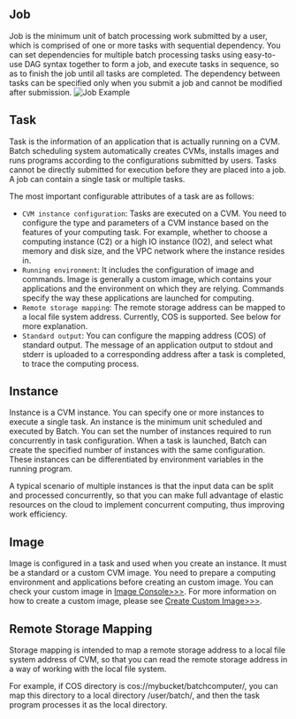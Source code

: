 
## Job
Job is the minimum unit of batch processing work submitted by a user, which is comprised of one or more tasks with sequential dependency. You can set dependencies for multiple batch processing tasks using easy-to-use DAG syntax together to form a job, and execute tasks in sequence, so as to finish the job until all tasks are completed. The dependency between tasks can be specified only when you submit a job and cannot be modified after submission.
![Job Example](https://mc.qcloudimg.com/static/img/cd1eff1cdfb7104c11a1b64473c325fa/image.png)
## Task
Task is the information of an application that is actually running on a CVM. Batch scheduling system automatically creates CVMs, installs images and runs programs according to the configurations submitted by users. Tasks cannot be directly submitted for execution before they are placed into a job. A job can contain a single task or multiple tasks.

The most important configurable attributes of a task are as follows:
* ``CVM instance configuration``: Tasks are executed on a CVM. You need to configure the type and parameters of a CVM instance based on the features of your computing task. For example, whether to choose a computing instance (C2) or a high IO instance (IO2), and select what memory and disk size, and the VPC network where the instance resides in.
* ``Running environment``: It includes the configuration of image and commands. Image is generally a custom image, which contains your applications and the environment on which they are relying. Commands specify the way these applications are launched for computing.
* ``Remote storage mapping``: The remote storage address can be mapped to a local file system address. Currently, COS is supported. See below for more explanation.
* ``Standard output``: You can configure the mapping address (COS) of standard output. The message of an application output to stdout and stderr is uploaded to a corresponding address after a task is completed, to trace the computing process.

## Instance
Instance is a CVM instance. You can specify one or more instances to execute a single task. An instance is the minimum unit scheduled and executed by Batch. You can set the number of instances required to run concurrently in task configuration. When a task is launched, Batch can create the specified number of instances with the same configuration. These instances can be differentiated by environment variables in the running program.

A typical scenario of multiple instances is that the input data can be split and processed concurrently, so that you can make full advantage of elastic resources on the cloud to implement concurrent computing, thus improving work efficiency.
## Image
Image is configured in a task and used when you create an instance. It must be a standard or a custom CVM image. You need to prepare a computing environment and applications before creating an custom image. You can check your custom image in [Image Console>>>](https://console.cloud.tencent.com/cvm/image?rid=1&imageType=1). For more information on how to create a custom image, please see [Create Custom Image>>>](https://cloud.tencent.com/document/product/213/4942).
## Remote Storage Mapping
Storage mapping is intended to map a remote storage address to a local file system address of CVM, so that you can read the remote storage address in a way of working with the local file system.

For example, if COS directory is cos://mybucket/batchcomputer/, you can map this directory to a local directory /user/batch/, and then the task program processes it as the local directory.
